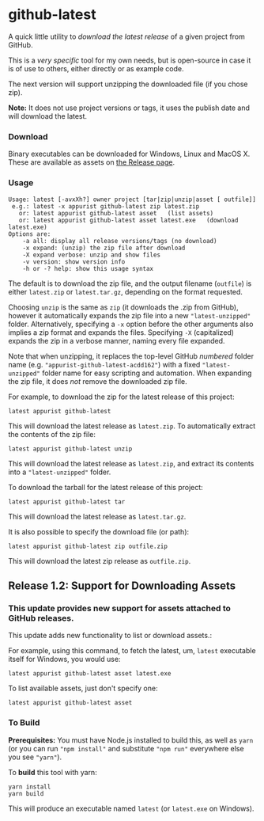# github-latest
A quick little utility to *download the latest release* of a given project from GitHub.

This is a *very specific* tool for my own needs, but is open-source in case it is of use to others, either directly or as example code.

The next version will support unzipping the downloaded file (if you chose zip).

**Note:** It does not use project versions or tags, it uses the publish date and will download the latest.

### Download
Binary executables can be downloaded for Windows, Linux and MacOS X. These are available as assets on [the Release page](https://github.com/appurist/github-latest/releases/latest).

### Usage
```
Usage: latest [-avxXh?] owner project [tar|zip|unzip|asset [ outfile]]
 e.g.: latest -x appurist github-latest zip latest.zip
   or: latest appurist github-latest asset   (list assets)
   or: latest appurist github-latest asset latest.exe   (download latest.exe)
Options are:
    -a all: display all release versions/tags (no download)
    -x expand: (unzip) the zip file after download
    -X expand verbose: unzip and show files
    -v version: show version info
    -h or -? help: show this usage syntax
```
The default is to download the zip file, and the output filename (`outfile`) is either `latest.zip` or `latest.tar.gz`, depending on the format requested.

Choosing `unzip` is the same as `zip` (it downloads the .zip from GitHub), however it automatically expands the zip file into a new `"latest-unzipped"` folder.  Alternatively, specifying a `-x` option before the other arguments also implies a zip format and expands the files. Specifying `-X` (capitalized) expands the zip in a verbose manner, naming every file expanded.

Note that when unzipping, it replaces the top-level GitHub *numbered* folder name (e.g. `"appurist-github-latest-acdd162"`) with a fixed `"latest-unzipped"` folder name for easy scripting and automation. When expanding the zip file, it does *not* remove the downloaded zip file.

For example, to download the zip for the latest release of this project:
```
latest appurist github-latest
```
This will download the latest release as `latest.zip`. To automatically extract the contents of the zip file:
```
latest appurist github-latest unzip
```
This will download the latest release as `latest.zip`, and extract its contents into a `"latest-unzipped"` folder.

To download the tarball for the latest release of this project:
```
latest appurist github-latest tar
```
This will download the latest release as `latest.tar.gz`.

It is also possible to specify the download file (or path):
```
latest appurist github-latest zip outfile.zip
```
This will download the latest zip release as `outfile.zip`.

## Release 1.2: Support for Downloading Assets
### This update provides new support for assets attached to GitHub releases.

This update adds new functionality to list or download assets.:

For example, using this command, to fetch the latest, um, `latest` executable itself for Windows, you would use:
```
latest appurist github-latest asset latest.exe
```
To list available assets, just don't specify one:
```
latest appurist github-latest asset
```
### To Build

**Prerequisites:** You must have Node.js installed to build this, as well as `yarn` (or you can run `"npm install"` and substitute `"npm run"` everywhere else you see `"yarn"`).

To **build** this tool with yarn:
```
yarn install
yarn build
```
This will produce an executable named `latest` (or `latest.exe` on Windows).
